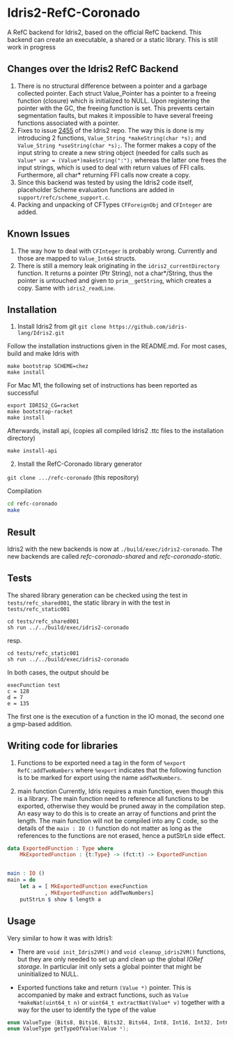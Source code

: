 # Idris2-RefC-Coronado
A RefC backend for Idris2, based on the official RefC backend. This backend can create an executable, a shared or a static library. This is still work in progress


## Changes over the Idris2 RefC Backend
1. There is no structural difference between a pointer and a garbage collected pointer. Each struct Value_Pointer has a pointer to a freeing function (closure) which is initialized to NULL. Upon registering the pointer with the GC, the freeing function is set. This prevents certain segmentation faults, but makes it impossible to have several freeing functions associated with a pointer.
2. Fixes to issue [2455](https://github.com/idris-lang/Idris2/issues/2455) of the Idris2 repo. The way this is done is my introducing 2 functions,
`Value_String *makeString(char *s);` and `Value_String *useString(char *s);`. The former makes a copy of the input string to create a new string object (needed for calls such as `Value* var = (Value*)makeString(":");` whereas the latter one frees the input strings, which is used to deal with return values of FFI calls. Furthermore, all char* returning FFI calls now create a copy.
3. Since this backend was tested by using the Idris2 code itself, placeholder Scheme evaluation functions are added in `support/refc/scheme_support.c`. 
4. Packing and unpacking of CFTypes `CFForeignObj` and `CFInteger` are added.

## Known Issues
1. The way how to deal with `CFInteger` is probably wrong. Currently and those are mapped to `Value_Int64` structs.
2. There is still a memory leak originating in the `idris2_currentDirectory` function. It returns a pointer (Ptr String), not a char*/String, thus the pointer is untouched and given to `prim__getString`, which creates a copy. Same with `idris2_readLine`.

## Installation
1. Install Idris2 from git
`git clone https://github.com/idris-lang/Idris2.git`

Follow the installation instructions given in the README.md. For most cases, build and make Idris with
```
make bootstrap SCHEME=chez
make install
```

For Mac M1, the following set of instructions has been reported as successful
```
export IDRIS2_CG=racket
make bootstrap-racket
make install
```

Afterwards, install api, (copies all compiled Idris2 .ttc files to the installation directory)

`make install-api`

2. Install the RefC-Coronado library generator

`git clone .../refc-coronado`  (this repository)

Compilation
```bash
cd refc-coronado
make
```

## Result
Idris2 with the new backends is now at `./build/exec/idris2-coronado`. The new backends are called
 _refc-coronado-shared_ and  _refc-coronado-static_.

## Tests
The shared library generation can be checked using the test in `tests/refc_shared001`, the static library in with
the test in  `tests/refc_static001`
```
cd tests/refc_shared001
sh run ../../build/exec/idris2-coronado
```
resp.
```
cd tests/refc_static001
sh run ../../build/exec/idris2-coronado
```

In both cases, the output should be
```
execFunction test
c = 128
d = 7
e = 135
```
The first one is the execution of a function in the IO monad, the second one a gmp-based addition.


## Writing code for libraries
1. Functions to be exported need a tag in the form of
`%export RefC:addTwoNumbers`
where `%export` indicates that the following function is to be marked for export using the name `addTwoNumbers`.

2. main function
Currently, Idris requires a main function, even though this is a library. The main function need to reference all functions
to be exported, otherwise they would be pruned away in the compilation step. An easy way to do this is to create an array
of functions and print the length. The main function will not be compiled into any C code, so the details of the
`main : IO ()` function do not matter as long as the references to the functions are not erased, hence a putStrLn side effect.

```Idris
data ExportedFunction : Type where
    MkExportedFunction : {t:Type} -> (fct:t) -> ExportedFunction


main : IO ()
main = do
    let a = [ MkExportedFunction execFunction
            , MkExportedFunction addTwoNumbers]
    putStrLn $ show $ length a

```

## Usage
Very similar to how it was with Idris1:

- There are `void init_Idris2VM()` and `void cleanup_idris2VM()` functions, but they are only needed to set up and clean up the global *IORef storage*.
In particular init only sets a global pointer that might be uninitialized to NULL.

- Exported functions take and return `(Value *)` pointer. This is accompanied by make and extract functions, such as
`Value *makeNat(uint64_t n)`
or
`uint64_t extractNat(Value* v)`
together with a way for the user to identify the type of the value
```C
enum ValueType {Bits8, Bits16, Bits32, Bits64, Int8, Int16, Int32, Int64, Integer, Double, Char, String, Closure, Pointer, IdrisInternal};
enum ValueType getTypeOfValue(Value *);
```

